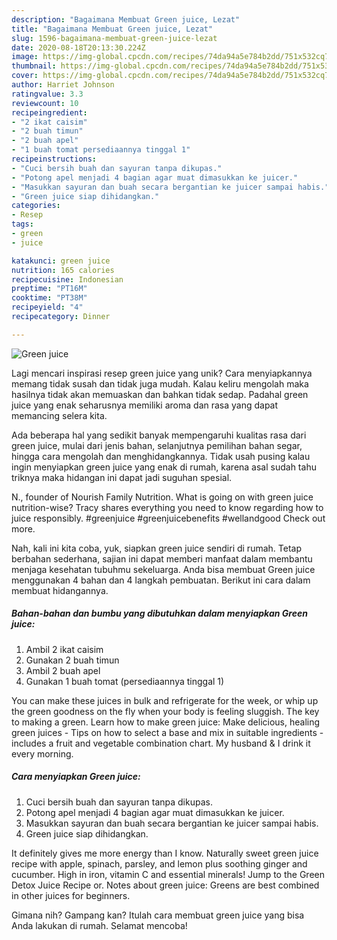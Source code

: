 ```yaml
---
description: "Bagaimana Membuat Green juice, Lezat"
title: "Bagaimana Membuat Green juice, Lezat"
slug: 1596-bagaimana-membuat-green-juice-lezat
date: 2020-08-18T20:13:30.224Z
image: https://img-global.cpcdn.com/recipes/74da94a5e784b2dd/751x532cq70/green-juice-foto-resep-utama.jpg
thumbnail: https://img-global.cpcdn.com/recipes/74da94a5e784b2dd/751x532cq70/green-juice-foto-resep-utama.jpg
cover: https://img-global.cpcdn.com/recipes/74da94a5e784b2dd/751x532cq70/green-juice-foto-resep-utama.jpg
author: Harriet Johnson
ratingvalue: 3.3
reviewcount: 10
recipeingredient:
- "2 ikat caisim"
- "2 buah timun"
- "2 buah apel"
- "1 buah tomat persediaannya tinggal 1"
recipeinstructions:
- "Cuci bersih buah dan sayuran tanpa dikupas."
- "Potong apel menjadi 4 bagian agar muat dimasukkan ke juicer."
- "Masukkan sayuran dan buah secara bergantian ke juicer sampai habis."
- "Green juice siap dihidangkan."
categories:
- Resep
tags:
- green
- juice

katakunci: green juice 
nutrition: 165 calories
recipecuisine: Indonesian
preptime: "PT16M"
cooktime: "PT38M"
recipeyield: "4"
recipecategory: Dinner

---
```



![Green juice](https://img-global.cpcdn.com/recipes/74da94a5e784b2dd/751x532cq70/green-juice-foto-resep-utama.jpg)

Lagi mencari inspirasi resep green juice yang unik? Cara menyiapkannya memang tidak susah dan tidak juga mudah. Kalau keliru mengolah maka hasilnya tidak akan memuaskan dan bahkan tidak sedap. Padahal green juice yang enak seharusnya memiliki aroma dan rasa yang dapat memancing selera kita.

Ada beberapa hal yang sedikit banyak mempengaruhi kualitas rasa dari green juice, mulai dari jenis bahan, selanjutnya pemilihan bahan segar, hingga cara mengolah dan menghidangkannya. Tidak usah pusing kalau ingin menyiapkan green juice yang enak di rumah, karena asal sudah tahu triknya maka hidangan ini dapat jadi suguhan spesial.

N., founder of Nourish Family Nutrition. What is going on with green juice nutrition-wise? Tracy shares everything you need to know regarding how to juice responsibly. #greenjuice #greenjuicebenefits #wellandgood Check out more.


Nah, kali ini kita coba, yuk, siapkan green juice sendiri di rumah. Tetap berbahan sederhana, sajian ini dapat memberi manfaat dalam membantu menjaga kesehatan tubuhmu sekeluarga. Anda bisa membuat Green juice menggunakan 4 bahan dan 4 langkah pembuatan. Berikut ini cara dalam membuat hidangannya.

<!--inarticleads1-->

##### Bahan-bahan dan bumbu yang dibutuhkan dalam menyiapkan Green juice:

1. Ambil 2 ikat caisim
1. Gunakan 2 buah timun
1. Ambil 2 buah apel
1. Gunakan 1 buah tomat (persediaannya tinggal 1)


You can make these juices in bulk and refrigerate for the week, or whip up the green goodness on the fly when your body is feeling sluggish. The key to making a green. Learn how to make green juice: Make delicious, healing green juices - Tips on how to select a base and mix in suitable ingredients - includes a fruit and vegetable combination chart. My husband &amp; I drink it every morning. 

<!--inarticleads2-->

##### Cara menyiapkan Green juice:

1. Cuci bersih buah dan sayuran tanpa dikupas.
1. Potong apel menjadi 4 bagian agar muat dimasukkan ke juicer.
1. Masukkan sayuran dan buah secara bergantian ke juicer sampai habis.
1. Green juice siap dihidangkan.


It definitely gives me more energy than I know. Naturally sweet green juice recipe with apple, spinach, parsley, and lemon plus soothing ginger and cucumber. High in iron, vitamin C and essential minerals! Jump to the Green Detox Juice Recipe or. Notes about green juice: Greens are best combined in other juices for beginners. 

Gimana nih? Gampang kan? Itulah cara membuat green juice yang bisa Anda lakukan di rumah. Selamat mencoba!

